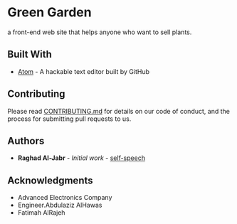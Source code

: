 # Green Garden

a front-end web site that helps anyone who want to sell plants.

## Built With

* [Atom](https://atom.io/) - A hackable text editor built by GitHub

## Contributing

Please read [CONTRIBUTING.md](https://github.com/self-speech/Amirican-sign-language-translator-ASL/blob/master/CONTRIBUTING.md) for details on our code of conduct, and the process for submitting pull requests to us.

## Authors

* **Raghad Al-Jabr** - *Initial work* - [self-speech](https://github.com/self-speech)

## Acknowledgments

* Advanced Electronics Company
* Engineer.Abdulaziz AlHawas
* Fatimah AlRajeh
